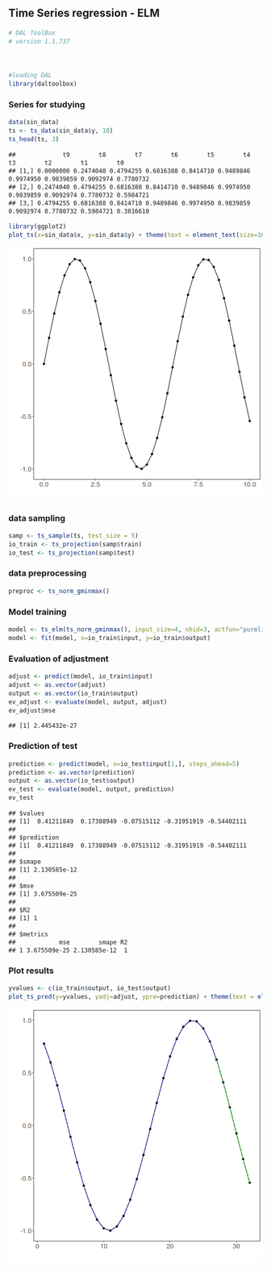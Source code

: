 ## Time Series regression - ELM


``` r
# DAL ToolBox
# version 1.1.737



#loading DAL
library(daltoolbox) 
```

### Series for studying


``` r
data(sin_data)
ts <- ts_data(sin_data$y, 10)
ts_head(ts, 3)
```

```
##             t9        t8        t7        t6        t5        t4        t3        t2        t1        t0
## [1,] 0.0000000 0.2474040 0.4794255 0.6816388 0.8414710 0.9489846 0.9974950 0.9839859 0.9092974 0.7780732
## [2,] 0.2474040 0.4794255 0.6816388 0.8414710 0.9489846 0.9974950 0.9839859 0.9092974 0.7780732 0.5984721
## [3,] 0.4794255 0.6816388 0.8414710 0.9489846 0.9974950 0.9839859 0.9092974 0.7780732 0.5984721 0.3816610
```


``` r
library(ggplot2)
plot_ts(x=sin_data$x, y=sin_data$y) + theme(text = element_text(size=16))
```

![plot of chunk unnamed-chunk-3](fig/ts_elm/unnamed-chunk-3-1.png)

### data sampling


``` r
samp <- ts_sample(ts, test_size = 5)
io_train <- ts_projection(samp$train)
io_test <- ts_projection(samp$test)
```

### data preprocessing


``` r
preproc <- ts_norm_gminmax()
```

### Model training


``` r
model <- ts_elm(ts_norm_gminmax(), input_size=4, nhid=3, actfun="purelin")
model <- fit(model, x=io_train$input, y=io_train$output)
```

### Evaluation of adjustment


``` r
adjust <- predict(model, io_train$input)
adjust <- as.vector(adjust)
output <- as.vector(io_train$output)
ev_adjust <- evaluate(model, output, adjust)
ev_adjust$mse
```

```
## [1] 2.445432e-27
```

### Prediction of test


``` r
prediction <- predict(model, x=io_test$input[1,], steps_ahead=5)
prediction <- as.vector(prediction)
output <- as.vector(io_test$output)
ev_test <- evaluate(model, output, prediction)
ev_test
```

```
## $values
## [1]  0.41211849  0.17388949 -0.07515112 -0.31951919 -0.54402111
## 
## $prediction
## [1]  0.41211849  0.17388949 -0.07515112 -0.31951919 -0.54402111
## 
## $smape
## [1] 2.130585e-12
## 
## $mse
## [1] 3.675509e-25
## 
## $R2
## [1] 1
## 
## $metrics
##            mse        smape R2
## 1 3.675509e-25 2.130585e-12  1
```

### Plot results


``` r
yvalues <- c(io_train$output, io_test$output)
plot_ts_pred(y=yvalues, yadj=adjust, ypre=prediction) + theme(text = element_text(size=16))
```

![plot of chunk unnamed-chunk-9](fig/ts_elm/unnamed-chunk-9-1.png)


